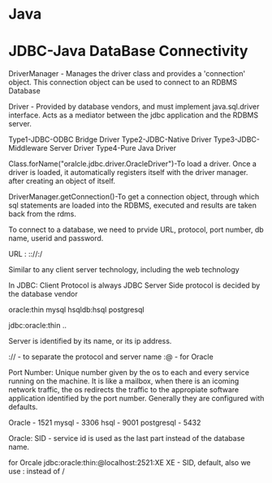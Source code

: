 # Java
# JDBC-Java DataBase Connectivity

DriverManager - Manages the driver class and provides a 'connection' object. This connection object can be used to connect to an RDBMS Database

Driver - Provided by database vendors, and must implement java.sql.driver interface. Acts as a mediator between the jdbc application and the RDBMS server.

Type1-JDBC-ODBC Bridge Driver
Type2-JDBC-Native Driver
Type3-JDBC-Middleware Server Driver
Type4-Pure Java Driver

Class.forName("oralcle.jdbc.driver.OracleDriver")-To load a driver. Once a driver is loaded, it automatically registers itself with the driver manager. after creating an object of itself.

DriverManager.getConnection()-To get a connection object, through which sql statements are loaded into the RDBMS, executed and results are taken back from the rdms.

To connect to a database, we need to prvide URL, protocol, port number, db name, userid and password.

URL : <client-protocol>:<server-protocol>://<server-name>:<port-number>/<dbname>
  
Similar to any client server technology, including the web technology

In JDBC:
Client Protocol is always JDBC
Server Side protocol is decided by the database vendor

oracle:thin
mysql
hsqldb:hsql
postgresql

jdbc:oracle:thin
..

Server is identified by its name, or its ip address.

:// - to separate the protocol and server name
:@ - for Oracle

Port Number: Unique number given by the os to each and every service running on the machine. It is like a mailbox, when there is an icoming network traffic, the os redirects the traffic to the appropiate software application identified by the port number. Generally they are configured with defaults.

Oracle - 1521
mysql - 3306
hsql - 9001
postgresql - 5432

Oracle: SID - service id is used as the last part instead of the database name.

for Orcale
jdbc:oracle:thin:@localhost:2521:XE
XE - SID, default, also we use : instead of /


